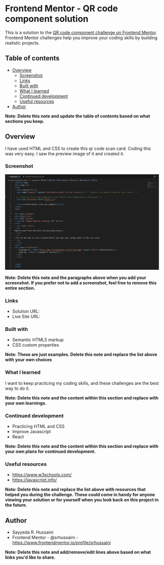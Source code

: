 # Frontend Mentor - QR code component solution

This is a solution to the [QR code component challenge on Frontend Mentor](https://www.frontendmentor.io/challenges/qr-code-component-iux_sIO_H). Frontend Mentor challenges help you improve your coding skills by building realistic projects. 

## Table of contents

- [Overview](#overview) 
  - [Screenshot](#screenshot)
  - [Links](#links)
  - [Built with](#built-with)
  - [What I learned](#what-i-learned)
  - [Continued development](#continued-development)
  - [Useful resources](#useful-resources)
- [Author](#author)

**Note: Delete this note and update the table of contents based on what sections you keep.**

## Overview
I have used HTML and CSS to create this qr code scan card. Coding this was very easy. I saw the preview image of it and created it. 

### Screenshot

![](./images/Screenshot-1.png)


**Note: Delete this note and the paragraphs above when you add your screenshot. If you prefer not to add a screenshot, feel free to remove this entire section.**

### Links

- Solution URL: 
- Live Site URL: 

### Built with

- Semantic HTML5 markup
- CSS custom properties

**Note: These are just examples. Delete this note and replace the list above with your own choices**

### What I learned

I want to keep practicing my coding skills, and these challenges are the best way to do it.

**Note: Delete this note and the content within this section and replace with your own learnings.**

### Continued development

- Practicing HTML and CSS
- Improve Javascript
- React

**Note: Delete this note and the content within this section and replace with your own plans for continued development.**

### Useful resources

- https://www.w3schools.com/
- https://javascript.info/


**Note: Delete this note and replace the list above with resources that helped you during the challenge. These could come in handy for anyone viewing your solution or for yourself when you look back on this project in the future.**

## Author

- Sayyeda R. Hussaini
- Frontend Mentor - @srhussaini - https://www.frontendmentor.io/profile/srhussaini

**Note: Delete this note and add/remove/edit lines above based on what links you'd like to share.**
